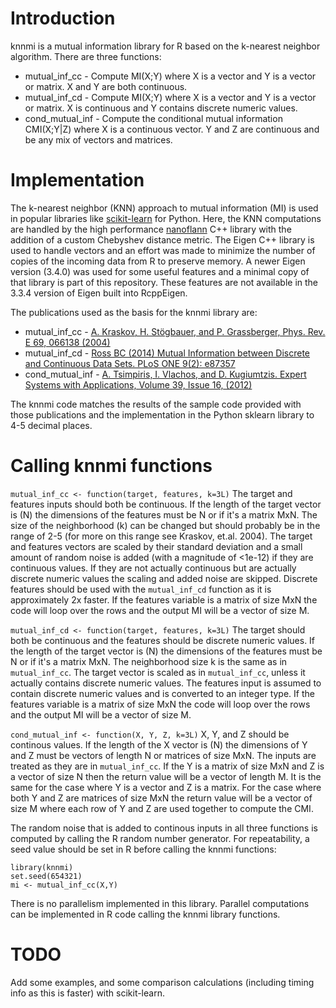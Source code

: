 # Introduction

knnmi is a mutual information library for R based on the k-nearest neighbor algorithm. There are three functions:
* mutual_inf_cc - Compute MI(X;Y) where X is a vector and Y is a vector or matrix. X and Y are both continuous.
* mutual_inf_cd  - Compute MI(X;Y) where X is a vector and Y is a vector or matrix. X is continuous and Y contains discrete numeric values.
* cond_mutual_inf - Compute the conditional mutual information CMI(X;Y|Z) where X is a continuous vector. Y and Z are continuous and be any mix of vectors and matrices.

# Implementation
The k-nearest neighbor (KNN) approach to mutual information (MI) is used in popular libraries like 
[scikit-learn](https://scikit-learn.org/stable/modules/generated/sklearn.feature_selection.mutual_info_regression.html#sklearn.feature_selection.mutual_info_regression) 
for Python. 
Here, the KNN computations are handled by the high performance [nanoflann](https://github.com/jlblancoc/nanoflann) C++ library with the addition of a custom Chebyshev distance metric. The Eigen C++ library is used to handle vectors and an effort was made to minimize the number of copies of the incoming data from R to preserve memory. 
A newer Eigen version (3.4.0) was used for some useful features and a minimal copy of that library is part of this repository. These features are not available in the 3.3.4 version of Eigen built into RcppEigen. 

The publications used as the basis for the knnmi library are:
* mutual_inf_cc - [A. Kraskov, H. Stögbauer, and P. Grassberger, Phys. Rev. E 69, 066138 (2004)](https://doi.org/10.1103/PhysRevE.69.066138)
* mutual_inf_cd - [Ross BC (2014) Mutual Information between Discrete and Continuous Data Sets. PLoS ONE 9(2): e87357](https://doi.org/10.1371/journal.pone.0087357)
* cond_mutual_inf - [A. Tsimpiris, I. Vlachos, and D. Kugiumtzis. Expert Systems with Applications, Volume 39, Issue 16, (2012)](https://doi.org/10.1016/j.eswa.2012.05.014)

The knnmi code matches the results of the sample code provided with those publications and the implementation in the Python sklearn library to 4-5 decimal places. 

# Calling knnmi functions 
`mutual_inf_cc <- function(target, features, k=3L)` The target and features inputs should both be continuous. If the length of the target vector is (N) the dimensions of the features must be N or if it's a matrix MxN. The size of the neighborhood (k) can be changed but should probably be in the range of 2-5 (for more on this range see Kraskov, et.al. 2004).  The target and features vectors are scaled by their standard deviation and a small amount of random noise is added (with a magnitude of <1e-12) if they are continuous values.  If they are not actually continuous but are actually discrete numeric values the scaling and added noise are skipped. Discrete features should be used with the `mutual_inf_cd` function as it is approximately 2x faster. If the features variable is a matrix of size MxN the code will loop over the rows and the output MI will be a vector of size M.

`mutual_inf_cd <- function(target, features, k=3L)` The target should both be continuous and the features should be discrete numeric values. If the length of the target vector is (N) the dimensions of the features must be N or if it's a matrix MxN. The neighborhood size k is the same as in `mutual_inf_cc`. The target vector is scaled as in `mutual_inf_cc`, unless it actually contains discrete numeric values. The features input is assumed to contain discrete numeric values and is converted to an integer type. If the features variable is a matrix of size MxN the code will loop over the rows and the output MI will be a vector of size M.

`cond_mutual_inf <- function(X, Y, Z, k=3L)` X, Y, and Z should be continous values. If the length of the X vector is (N) the dimensions of Y and Z must be vectors of length N or matrices of size MxN. The inputs are treated as they are in `mutual_inf_cc`. If the Y is a matrix of size MxN and Z is a vector of size N then the return value will be a vector of length M. It is the same for the case where Y is a vector and Z is a matrix. For the case where both Y and Z are matrices of size MxN the return value will be a vector of size M where each row of Y and Z are used together to compute the CMI. 

The random noise that is added to continous inputs in all three functions is computed by calling the R random number generator. For repeatability, a seed value should be set in R before calling the knnmi functions:
```
library(knnmi)
set.seed(654321)
mi <- mutual_inf_cc(X,Y)
```
There is no parallelism implemented in this library. Parallel computations can be implemented in R code calling the knnmi library functions. 

# TODO
Add some examples, and some comparison calculations (including timing info as this is faster) with scikit-learn. 
